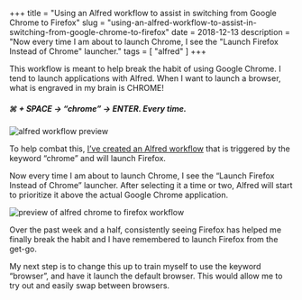 +++
title = "Using an Alfred workflow to assist in switching from Google Chrome to Firefox"
slug = "using-an-alfred-workflow-to-assist-in-switching-from-google-chrome-to-firefox"
date = 2018-12-13
description = "Now every time I am about to launch Chrome, I see the \"Launch Firefox Instead of Chrome\" launcher."
tags = [ "alfred" ]
+++

This workflow is meant to help break the habit of using Google Chrome. I tend to launch applications with Alfred. When I want to launch a browser, what is engraved in my brain is CHROME! 

##### &#8984; + SPACE &rarr; “chrome” &rarr; ENTER. Every time.

![alfred workflow preview](/assets/posts/2018/12/alfred-workflow-opened.png)

To help combat this, [I’ve created an Alfred workflow](https://git.jasonraimondi.com/jason/alfred-workflow-launch-firefox-instead-of-chrome) that is triggered by the keyword “chrome” and will launch Firefox.

Now every time I am about to launch Chrome, I see the “Launch Firefox Instead of Chrome” launcher. After selecting it a time or two, Alfred will start to prioritize it above the actual Google Chrome application.

![preview of alfred chrome to firefox workflow](/assets/posts/2018/12/alfred-chrome-to-firefox-workflow.png)

Over the past week and a half, consistently seeing Firefox has helped me finally break the habit and I have remembered to launch Firefox from the get-go. 

My next step is to change this up to train myself to use the keyword “browser”, and have it launch the default browser. This would allow me to try out and easily swap between browsers.
